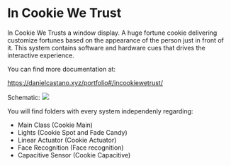 # In Cookie We Trust

In Cookie We Trusts a window display. A huge fortune cookie delivering customize fortunes based on the appearance of the person just in front of it.
This system contains software and hardware cues that drives the interactive experience.

You can find more documentation at: 

https://danielcastano.xyz/portfolio#/incookiewetrust/


Schematic:
![](https://static1.squarespace.com/static/5a660c0b1f318d7ab4e9ef29/t/5caf4df7ec212db47fcac6ab/1554992639322/schematics.png)


You will find folders with every system independenly regarding:
+ Main Class (Cookie Main)
+ Lights (Cookie Spot and Fade Candy)
+ Linear Actuator (Cookie Actuator)
+ Face Recognition (Face recognition)
+ Capacitive Sensor (Cookie Capacitive)


